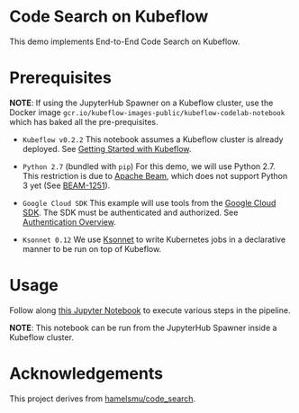 # Code Search on Kubeflow

This demo implements End-to-End Code Search on Kubeflow.

# Prerequisites

**NOTE**: If using the JupyterHub Spawner on a Kubeflow cluster, use the Docker image 
`gcr.io/kubeflow-images-public/kubeflow-codelab-notebook` which has baked all the pre-prequisites.

* `Kubeflow v0.2.2`
  This notebook assumes a Kubeflow cluster is already deployed. See
  [Getting Started with Kubeflow](https://www.kubeflow.org/docs/started/getting-started/).

* `Python 2.7` (bundled with `pip`) 
  For this demo, we will use Python 2.7. This restriction is due to [Apache Beam](https://beam.apache.org/),
  which does not support Python 3 yet (See [BEAM-1251](https://issues.apache.org/jira/browse/BEAM-1251)).

* `Google Cloud SDK`
  This example will use tools from the [Google Cloud SDK](https://cloud.google.com/sdk/). The SDK 
  must be authenticated and authorized. See
  [Authentication Overview](https://cloud.google.com/docs/authentication/).
  
* `Ksonnet 0.12`
  We use [Ksonnet](https://ksonnet.io/) to write Kubernetes jobs in a declarative manner to be run
  on top of Kubeflow.
  
# Usage

Follow along [this Jupyter Notebook](./code_search.ipynb) to execute various steps in the pipeline.

**NOTE**: This notebook can be run from the JupyterHub Spawner inside a Kubeflow cluster. 

# Acknowledgements

This project derives from [hamelsmu/code_search](https://github.com/hamelsmu/code_search).
